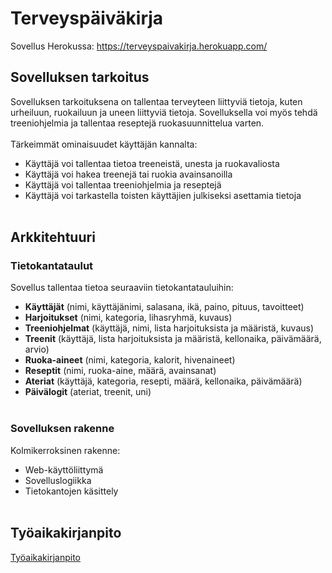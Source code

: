 # Terveyspäiväkirja

Sovellus Herokussa:
https://terveyspaivakirja.herokuapp.com/



## Sovelluksen tarkoitus

Sovelluksen tarkoituksena on tallentaa terveyteen liittyviä tietoja, kuten urheiluun, ruokailuun ja uneen liittyviä tietoja. Sovelluksella voi myös tehdä treeniohjelmia ja tallentaa reseptejä ruokasuunnittelua varten.
<br><br/>
Tärkeimmät ominaisuudet käyttäjän kannalta:
- Käyttäjä voi tallentaa tietoa treeneistä, unesta ja ruokavaliosta
- Käyttäjä voi hakea treenejä tai ruokia avainsanoilla
- Käyttäjä voi tallentaa treeniohjelmia ja reseptejä
- Käyttäjä voi tarkastella toisten käyttäjien julkiseksi asettamia tietoja
<br><br/>

## Arkkitehtuuri

### Tietokantataulut

Sovellus tallentaa tietoa seuraaviin tietokantatauluihin:
- **Käyttäjät** (nimi, käyttäjänimi, salasana, ikä, paino, pituus, tavoitteet)
- **Harjoitukset** (nimi, kategoria, lihasryhmä, kuvaus)
- **Treeniohjelmat** (käyttäjä, nimi, lista harjoituksista ja määristä, kuvaus)
- **Treenit** (käyttäjä, lista harjoituksista ja määristä, kellonaika, päivämäärä, arvio)
- **Ruoka-aineet** (nimi, kategoria, kalorit, hivenaineet)
- **Reseptit** (nimi, ruoka-aine, määrä, avainsanat)
- **Ateriat** (käyttäjä, kategoria, resepti, määrä, kellonaika, päivämäärä)
- **Päivälogit** (ateriat, treenit, uni)
<br><br/>

### Sovelluksen rakenne

Kolmikerroksinen rakenne:
- Web-käyttöliittymä
- Sovelluslogiikka
- Tietokantojen käsittely
<br><br/>

## Työaikakirjanpito

[Työaikakirjanpito](https://github.com/juliapalorinne/terveyspaivakirja/blob/master/tyoaikakirjanpito.md)
<br><br/>
